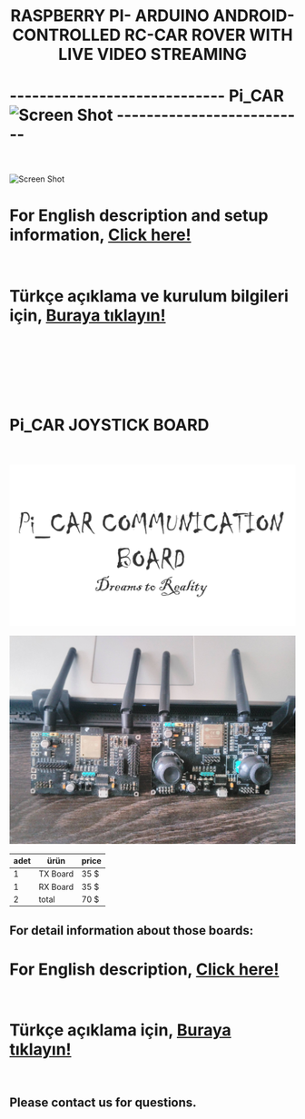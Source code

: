 # <p align="center"> <b>RASPBERRY PI- ARDUINO ANDROID-CONTROLLED RC-CAR ROVER WITH LIVE VIDEO STREAMING</b></p>
# ----------------------------- Pi_CAR ![Screen Shot](https://github.com/zafersn/WiFi-RC-Controller-With-Camera/blob/master/V2Images/images/raspi_car.png) --------------------------
<br><br>
![Screen Shot](https://github.com/zafersn/WiFi-RC-Controller-With-Camera/blob/master/V3Images/images/pi_car_logo.png)


# For English description and setup information, [Click here!](https://github.com/zafersn/WiFi-RC-Controller-With-Camera/tree/master/ENGLISH)  <br><br>
# Türkçe açıklama ve kurulum bilgileri için, [Buraya tıklayın!](https://github.com/zafersn/WiFi-RC-Controller-With-Camera/tree/master/T%C3%9CRK%C3%87E) <br><br>

<br><br><br><br>

# Pi_CAR JOYSTICK BOARD<br><br>



![logo](https://github.com/zafersn/pi_communition_board/blob/master/img/LOGO_Pi_car_comboard.png)

![overview](https://github.com/zafersn/pi_communition_board/blob/master/img/IMG_20181014_155126.jpg)


adet | ürün | price
-----|-------|-------
1 | TX Board | 35 $
1 | RX Board | 35 $
2 | total | 70 $

## For detail information about those boards:

# For English description, [Click here!](https://github.com/zafersn/pi_communition_board/blob/master/README-EN.md)  <br><br>
# Türkçe açıklama için, [Buraya tıklayın!](https://github.com/zafersn/pi_communition_board/blob/master/README-TR.md) <br><br>
 
## Please contact us for questions.
